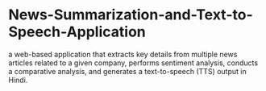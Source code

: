 # News-Summarization-and-Text-to-Speech-Application
a web-based application that extracts key details from multiple news articles related to a given company, performs sentiment analysis, conducts a comparative analysis, and generates a text-to-speech (TTS) output in Hindi.

